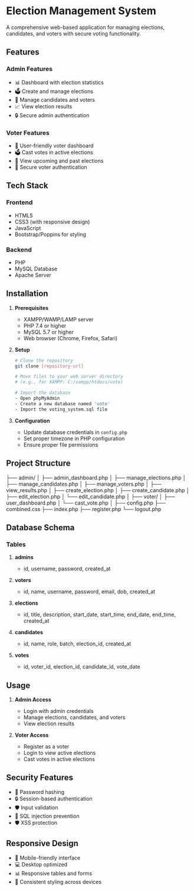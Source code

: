 # Election Management System
A comprehensive web-based application for managing elections, candidates, and voters with secure voting functionality.

## Features
### Admin Features
- 📊 Dashboard with election statistics
- 🗳️ Create and manage elections
- 👥 Manage candidates and voters
- 📈 View election results
- 🔒 Secure admin authentication
### Voter Features
- 👤 User-friendly voter dashboard
- 🗳️ Cast votes in active elections
- 📅 View upcoming and past elections
- 🔐 Secure voter authentication

## Tech Stack
### Frontend
- HTML5
- CSS3 (with responsive design)
- JavaScript
- Bootstrap/Poppins for styling
### Backend
- PHP
- MySQL Database
- Apache Server

## Installation
1. **Prerequisites**
   - XAMPP/WAMP/LAMP server
   - PHP 7.4 or higher
   - MySQL 5.7 or higher
   - Web browser (Chrome, Firefox, Safari)

2. **Setup**
   ```bash
   # Clone the repository
   git clone [repository-url]

   # Move files to your web server directory
   # (e.g., for XAMPP: C:/xampp/htdocs/vote)

   # Import the database
   - Open phpMyAdmin
   - Create a new database named 'vote'
   - Import the voting_system.sql file

3. **Configuration**
   - Update database credentials in `config.php`
   - Set proper timezone in PHP configuration
   - Ensure proper file permissions

## Project Structure
├── admin/
│   ├── admin_dashboard.php
│   ├── manage_elections.php
│   ├── manage_candidates.php
│   ├── manage_voters.php
│   ├── view_results.php
│   ├── create_election.php
│   ├── create_candidate.php
│   ├── edit_election.php
│   └── edit_candidate.php
│
├── voter/
│   ├── user_dashboard.php
│   └── cast_vote.php
│
├── config.php
├── combined.css
├── index.php
├── register.php
└── logout.php

## Database Schema
### Tables
1. **admins**
   - id, username, password, created_at

2. **voters**
   - id, name, username, password, email, dob, created_at

3. **elections**
   - id, title, description, start_date, start_time, end_date, end_time, created_at

4. **candidates**
   - id, name, role, batch, election_id, created_at

5. **votes**
   - id, voter_id, election_id, candidate_id, vote_date

## Usage
1. **Admin Access**
   - Login with admin credentials
   - Manage elections, candidates, and voters
   - View election results

2. **Voter Access**
   - Register as a voter
   - Login to view active elections
   - Cast votes in active elections
## Security Features
- 🔐 Password hashing
- 🔒 Session-based authentication
- 🛡️ Input validation
- 🚫 SQL injection prevention
- 🛡️ XSS protection
## Responsive Design
- 📱 Mobile-friendly interface
- 💻 Desktop optimized
- 📊 Responsive tables and forms
- 🎨 Consistent styling across devices

